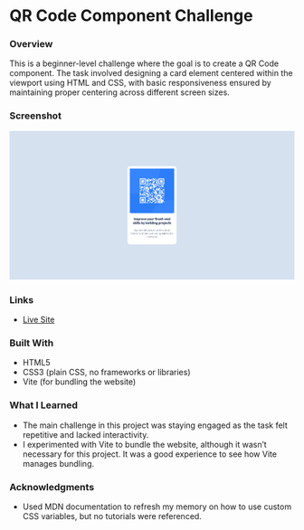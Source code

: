 # QR Code Component Challenge

### Overview

This is a beginner-level challenge where the goal is to create a QR Code component. The task involved designing a card element centered within the viewport using HTML and CSS, with basic responsiveness ensured by maintaining proper centering across different screen sizes.

### Screenshot

![Screenshot](./qr_code_component.png)

### Links

- [Live Site](https://venkatesh-me-qr-code-component.netlify.app/)

### Built With

- HTML5
- CSS3 (plain CSS, no frameworks or libraries)
- Vite (for bundling the website)

### What I Learned

- The main challenge in this project was staying engaged as the task felt repetitive and lacked interactivity.
- I experimented with Vite to bundle the website, although it wasn’t necessary for this project. It was a good experience to see how Vite manages bundling.

### Acknowledgments

- Used MDN documentation to refresh my memory on how to use custom CSS variables, but no tutorials were referenced.

